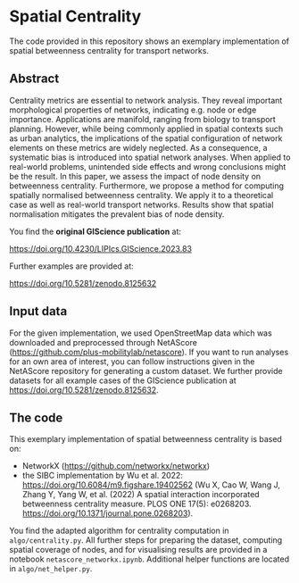# Spatial Centrality

The code provided in this repository shows an exemplary implementation of spatial betweenness centrality for transport networks.

## Abstract
Centrality metrics are essential to network analysis. They reveal important morphological properties of networks, indicating e.g. node or edge importance. Applications are manifold, ranging from biology to transport planning. However, while being commonly applied in spatial contexts such as urban analytics, the implications of the spatial configuration of network elements on these metrics are widely neglected. As a consequence, a systematic bias is introduced into spatial network analyses. When applied to real-world problems, unintended side effects and wrong conclusions might be the result. In this paper, we assess the impact of node density on betweenness centrality. Furthermore, we propose a method for computing spatially normalised betweenness centrality. We apply it to a theoretical case as well as real-world transport networks. Results show that spatial normalisation mitigates the prevalent bias of node density.

You find the **original GIScience publication** at: 

https://doi.org/10.4230/LIPIcs.GIScience.2023.83

Further examples are provided at:

https://doi.org/10.5281/zenodo.8125632

## Input data

For the given implementation, we used OpenStreetMap data which was downloaded and preprocessed through NetAScore (https://github.com/plus-mobilitylab/netascore). If you want to run analyses for an own area of interest, you can follow instructions given in the NetAScore repository for generating a custom dataset. We further provide datasets for all example cases of the GIScience publication at https://doi.org/10.5281/zenodo.8125632.

## The code

This exemplary implementation of spatial betweenness centrality is based on:
- NetworkX (https://github.com/networkx/networkx)
- the SIBC implementation by Wu et al. 2022: https://doi.org/10.6084/m9.figshare.19402562 (Wu X, Cao W, Wang J, Zhang Y, Yang W, et al. (2022) A spatial interaction incorporated betweenness centrality measure. PLOS ONE 17(5): e0268203. https://doi.org/10.1371/journal.pone.0268203).

You find the adapted algorithm for centrality computation in `algo/centrality.py`. All further steps for preparing the dataset, computing spatial coverage of nodes, and for visualising results are provided in a notebook `netascore_networkx.ipynb`. Additional helper functions are located in `algo/net_helper.py`.
